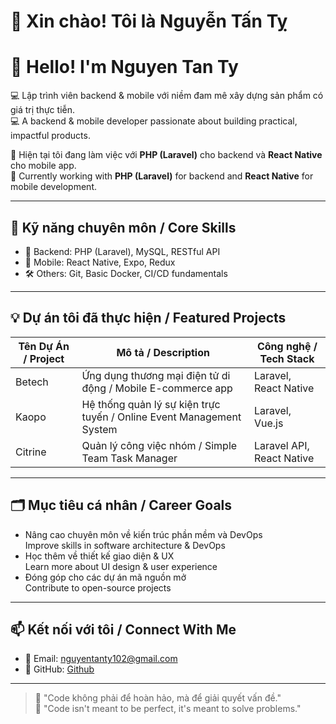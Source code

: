 # 👋 Xin chào! Tôi là Nguyễn Tấn Tỵ  
# 👋 Hello! I'm Nguyen Tan Ty

💻 Lập trình viên backend & mobile với niềm đam mê xây dựng sản phẩm có giá trị thực tiễn.  
💻 A backend & mobile developer passionate about building practical, impactful products.

📍 Hiện tại tôi đang làm việc với **PHP (Laravel)** cho backend và **React Native** cho mobile app.  
📍 Currently working with **PHP (Laravel)** for backend and **React Native** for mobile development.

---

## 🚀 Kỹ năng chuyên môn / Core Skills

- 🔧 Backend: PHP (Laravel), MySQL, RESTful API  
- 📱 Mobile: React Native, Expo, Redux  
- 🛠️ Others: Git, Basic Docker, CI/CD fundamentals

---

## 💡 Dự án tôi đã thực hiện / Featured Projects

| Tên Dự Án / Project | Mô tả / Description                   | Công nghệ / Tech Stack |
|---------------------|----------------------------------------|------------------------|
| Betech               | Ứng dụng thương mại điện tử di động / Mobile E-commerce app | Laravel, React Native |
| Kaopo            | Hệ thống quản lý sự kiện trực tuyến / Online Event Management System | Laravel, Vue.js |
| Citrine            | Quản lý công việc nhóm / Simple Team Task Manager | Laravel API, React Native |

---

## 🗂️ Mục tiêu cá nhân / Career Goals

- Nâng cao chuyên môn về kiến trúc phần mềm và DevOps  
  Improve skills in software architecture & DevOps  
- Học thêm về thiết kế giao diện & UX  
  Learn more about UI design & user experience  
- Đóng góp cho các dự án mã nguồn mở  
  Contribute to open-source projects

---

## 📫 Kết nối với tôi / Connect With Me

- 📧 Email: nguyentanty102@gmail.com  
- 🐙 GitHub: [Github](https://github.com/Tanty102)

---

> 💬 "Code không phải để hoàn hảo, mà để giải quyết vấn đề."  
> 💬 "Code isn't meant to be perfect, it's meant to solve problems."
